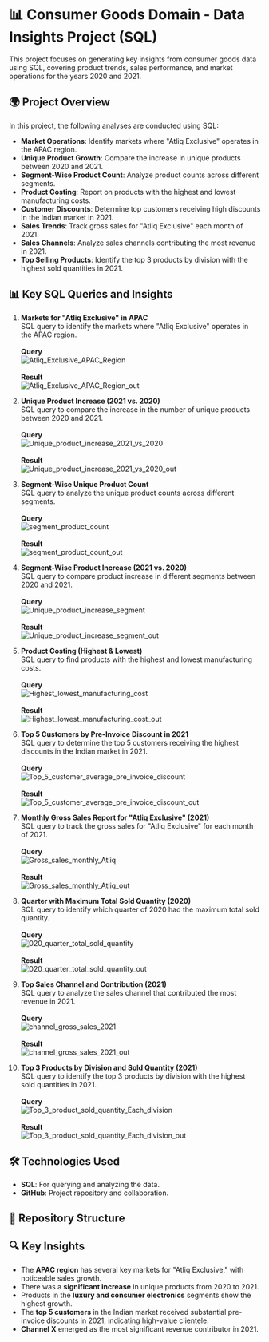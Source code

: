 # 📊 Consumer Goods Domain - Data Insights Project (SQL)

This project focuses on generating key insights from consumer goods data using SQL, covering product trends, sales performance, and market operations for the years 2020 and 2021.

## 🌍 Project Overview

In this project, the following analyses are conducted using SQL:

- **Market Operations**: Identify markets where "Atliq Exclusive" operates in the APAC region.
- **Unique Product Growth**: Compare the increase in unique products between 2020 and 2021.
- **Segment-Wise Product Count**: Analyze product counts across different segments.
- **Product Costing**: Report on products with the highest and lowest manufacturing costs.
- **Customer Discounts**: Determine top customers receiving high discounts in the Indian market in 2021.
- **Sales Trends**: Track gross sales for "Atliq Exclusive" each month of 2021.
- **Sales Channels**: Analyze sales channels contributing the most revenue in 2021.
- **Top Selling Products**: Identify the top 3 products by division with the highest sold quantities in 2021.

## 📊 Key SQL Queries and Insights

1. **Markets for "Atliq Exclusive" in APAC**  
   SQL query to identify the markets where "Atliq Exclusive" operates in the APAC region.
   <br>
   <br>
   <b>Query</b><br>
   ![Atliq_Exclusive_APAC_Region](screen_shot/Atliq_Exclusive_APAC_Region.png)<br><br>
   <b>Result</b><br>
   ![Atliq_Exclusive_APAC_Region_out](screen_shot/Atliq_Exclusive_APAC_Region_out.png)

2. **Unique Product Increase (2021 vs. 2020)**  
   SQL query to compare the increase in the number of unique products between 2020 and 2021.
   <br>
    <br>
   <b>Query</b><br>
   ![Unique_product_increase_2021_vs_2020](screen_shot/Unique_product_increase_2021_vs_2020.png)<br><br>
   <b>Result</b><br>
   ![Unique_product_increase_2021_vs_2020_out](screen_shot/Unique_product_increase_2021_vs_2020_out.png)

3. **Segment-Wise Unique Product Count**  
   SQL query to analyze the unique product counts across different segments.
   <br>
    <br>
   <b>Query</b><br>
   ![segment_product_count](screen_shot/segment_product_count.png)<br><br>
   <b>Result</b><br>
   ![segment_product_count_out](screen_shot/segment_product_count_out.png)

4. **Segment-Wise Product Increase (2021 vs. 2020)**  
   SQL query to compare product increase in different segments between 2020 and 2021.
   <br>
    <br>
   <b>Query</b><br>
   ![Unique_product_increase_segment](screen_shot/Unique_product_increase_segment.png)<br><br>
   <b>Result</b><br>
   ![Unique_product_increase_segment_out](screen_shot/Unique_product_increase_segment_out.png)

5. **Product Costing (Highest & Lowest)**  
   SQL query to find products with the highest and lowest manufacturing costs.
   <br>
    <br>
   <b>Query</b><br>
   ![Highest_lowest_manufacturing_cost](screen_shot/Highest_lowest_manufacturing_cost.png)<br><br>
   <b>Result</b><br>
   ![Highest_lowest_manufacturing_cost_out](screen_shot/Highest_lowest_manufacturing_cost_out.png)

6. **Top 5 Customers by Pre-Invoice Discount in 2021**  
   SQL query to determine the top 5 customers receiving the highest discounts in the Indian market in 2021.
   <br>
    <br>
   <b>Query</b><br>
   ![Top_5_customer_average_pre_invoice_discount](screen_shot/Top_5_customer_average_pre_invoice_discount.png)<br><br>
   <b>Result</b><br>
   ![Top_5_customer_average_pre_invoice_discount_out](screen_shot/Top_5_customer_average_pre_invoice_discount_out.png)

7. **Monthly Gross Sales Report for "Atliq Exclusive" (2021)**  
   SQL query to track the gross sales for "Atliq Exclusive" for each month of 2021.
   <br>
    <br>
   <b>Query</b><br>
   ![Gross_sales_monthly_Atliq](screen_shot/Gross_sales_monthly_Atliq.png)<br><br>
   <b>Result</b><br>
   ![Gross_sales_monthly_Atliq_out](screen_shot/Gross_sales_monthly_Atliq_out.png)

8. **Quarter with Maximum Total Sold Quantity (2020)**  
   SQL query to identify which quarter of 2020 had the maximum total sold quantity.
   <br>
    <br>
   <b>Query</b><br>
   ![020_quarter_total_sold_quantity](screen_shot/2020_quarter_total_sold_quantity.png)<br><br>
   <b>Result</b><br>
   ![020_quarter_total_sold_quantity_out](screen_shot/2020_quarter_total_sold_quantity_out.png)

9. **Top Sales Channel and Contribution (2021)**  
   SQL query to analyze the sales channel that contributed the most revenue in 2021.
   <br>
    <br>
   <b>Query</b><br>
   ![channel_gross_sales_2021](screen_shot/channel_gross_sales_2021.png)<br><br>
   <b>Result</b><br>
   ![channel_gross_sales_2021_out](screen_shot/channel_gross_sales_2021_out.png)

10. **Top 3 Products by Division and Sold Quantity (2021)**  
    SQL query to identify the top 3 products by division with the highest sold quantities in 2021.
    <br>
    <br>
   <b>Query</b><br>
   ![Top_3_product_sold_quantity_Each_division](screen_shot/Top_3_product_sold_quantity_Each_division.png)<br><br>
   <b>Result</b><br>
   ![Top_3_product_sold_quantity_Each_division_out](screen_shot/Top_3_product_sold_quantity_Each_division_out.png)

## 🛠️ Technologies Used

- **SQL**: For querying and analyzing the data.
- **GitHub**: Project repository and collaboration.

## 📂 Repository Structure


## 🔍 Key Insights

- The **APAC region** has several key markets for "Atliq Exclusive," with noticeable sales growth.
- There was a **significant increase** in unique products from 2020 to 2021.
- Products in the **luxury and consumer electronics** segments show the highest growth.
- The **top 5 customers** in the Indian market received substantial pre-invoice discounts in 2021, indicating high-value clientele.
- **Channel X** emerged as the most significant revenue contributor in 2021.


